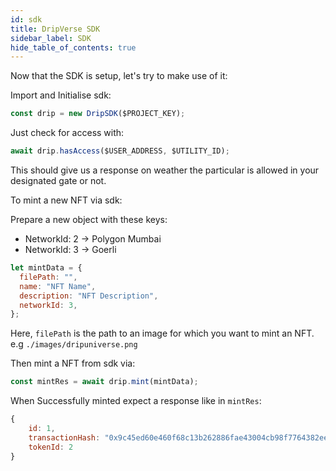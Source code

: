 ```yaml
---
id: sdk
title: DripVerse SDK
sidebar_label: SDK
hide_table_of_contents: true
---
```


Now that the SDK is setup, let's try to make use of it:

Import and Initialise sdk:

```js
const drip = new DripSDK($PROJECT_KEY);
```

Just check for access with:

```js
await drip.hasAccess($USER_ADDRESS, $UTILITY_ID);
```

This should give us a response on weather the particular is allowed in your designated gate or not.

To mint a new NFT via sdk:

Prepare a new object with these keys:

- NetworkId: 2 -> Polygon Mumbai
- NetworkId: 3 -> Goerli

```js
let mintData = {
  filePath: "",
  name: "NFT Name",
  description: "NFT Description",
  networkId: 3,
};
```

Here, `filePath` is the path to an image for which you want to mint an NFT.
e.g `./images/dripuniverse.png`

Then mint a NFT from sdk via:

```js
const mintRes = await drip.mint(mintData);
```

When Successfully minted expect a response like in `mintRes`:

```js
{
    id: 1,
    transactionHash: "0x9c45ed60e460f68c13b262886fae43004cb98f7764382ee4662cd4808b8c14c6",
    tokenId: 2
}
```
